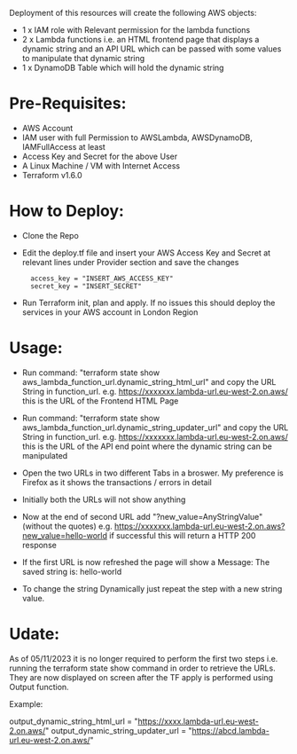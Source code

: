  Deployment of this resources will create the following AWS objects:

- 1 x IAM role with Relevant permission for the lambda functions
- 2 x Lambda functions i.e. an HTML frontend page that displays a dynamic string and an API URL which can be passed with some values to manipulate that dynamic string
- 1 x DynamoDB Table which will hold the dynamic string  

# Pre-Requisites: 

- AWS Account
- IAM user with full Permission to AWSLambda, AWSDynamoDB, IAMFullAccess at least
- Access Key and Secret for the above User 
- A Linux Machine / VM with Internet Access
- Terraform v1.6.0


# How to Deploy: 

- Clone the Repo 
- Edit the deploy.tf file and insert your AWS Access Key and Secret at relevant lines under Provider section and save the changes

	    access_key = "INSERT_AWS_ACCESS_KEY"
	    secret_key = "INSERT_SECRET"


- Run Terraform init, plan and apply. If no issues this should deploy the services in your AWS account in London Region


# Usage:

- Run command: 
	"terraform state show aws_lambda_function_url.dynamic_string_html_url" 
  and copy the URL String in function_url. e.g. https://xxxxxxx.lambda-url.eu-west-2.on.aws/ this is the URL of the Frontend HTML Page

- Run command: 
	"terraform state show aws_lambda_function_url.dynamic_string_updater_url" 
  and copy the URL String in function_url. e.g. https://xxxxxxx.lambda-url.eu-west-2.on.aws/ this is the URL of the API end point where the dynamic string can be manipulated

- Open the two URLs in two different Tabs in a broswer. My preference is Firefox as it shows the transactions / errors in detail 

- Initially both the URLs will not show anything

- Now at the end of second URL add "?new_value=AnyStringValue" (without the quotes) e.g. https://xxxxxxx.lambda-url.eu-west-2.on.aws?new_value=hello-world if successful this will return a HTTP 200 response

- If the first URL is now refreshed the page will show a Message: The saved string is: hello-world

- To change the string Dynamically just repeat the step with a new string value.

# Udate:

As of 05/11/2023 it is no longer required to perform the first two steps i.e. running the terraform state show command in order to retrieve the URLs. They are now displayed on screen after the TF apply is performed using Output function.

Example: 

output_dynamic_string_html_url    = "https://xxxx.lambda-url.eu-west-2.on.aws/"
output_dynamic_string_updater_url = "https://abcd.lambda-url.eu-west-2.on.aws/"
